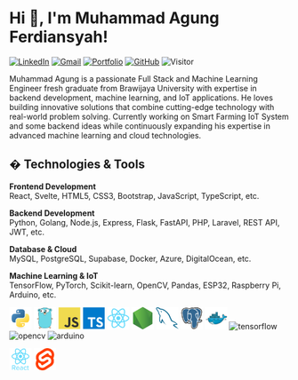 # Hi 👋, I'm Muhammad Agung Ferdiansyah!

[![LinkedIn](https://img.shields.io/badge/LinkedIn-0077B5?style=flat&logo=linkedin&logoColor=white)](https://linkedin.com/in/muhammad-agung-ferdiansyah-) [![Gmail](https://img.shields.io/badge/Gmail-D14836?style=flat&logo=gmail&logoColor=white)](mailto:muhammad_agungf@student.ub.ac.id) [![Portfolio](https://img.shields.io/badge/Portfolio-000000?style=flat&logo=About.me&logoColor=white)](https://muhammadagungferdiansyah.vercel.app/) [![GitHub](https://img.shields.io/badge/GitHub-100000?style=flat&logo=github&logoColor=white)](https://github.com/agungferdi) ![Visitor](https://komarev.com/ghpvc/?username=agungferdi&label=Visitor&color=2bbc8a&style=flat)

Muhammad Agung is a passionate Full Stack and Machine Learning Engineer fresh graduate from Brawijaya University with expertise in backend development, machine learning, and IoT applications. He loves building innovative solutions that combine cutting-edge technology with real-world problem solving. Currently working on Smart Farming IoT System and some backend ideas while continuously expanding his expertise in advanced machine learning and cloud technologies.

## � Technologies & Tools

**Frontend Development**  
React, Svelte, HTML5, CSS3, Bootstrap, JavaScript, TypeScript, etc.

**Backend Development**  
Python, Golang, Node.js, Express, Flask, FastAPI, PHP, Laravel, REST API, JWT, etc.

**Database & Cloud**  
MySQL, PostgreSQL, Supabase, Docker, Azure, DigitalOcean, etc.

**Machine Learning & IoT**  
TensorFlow, PyTorch, Scikit-learn, OpenCV, Pandas, ESP32, Raspberry Pi, Arduino, etc.

<p align="left">
<img src="https://raw.githubusercontent.com/devicons/devicon/master/icons/python/python-original.svg" alt="python" width="40" height="40"/> <img src="https://raw.githubusercontent.com/devicons/devicon/master/icons/go/go-original.svg" alt="golang" width="40" height="40"/> <img src="https://raw.githubusercontent.com/devicons/devicon/master/icons/javascript/javascript-original.svg" alt="javascript" width="40" height="40"/> <img src="https://raw.githubusercontent.com/devicons/devicon/master/icons/typescript/typescript-original.svg" alt="typescript" width="40" height="40"/> <img src="https://raw.githubusercontent.com/devicons/devicon/master/icons/react/react-original.svg" alt="react" width="40" height="40"/> <img src="https://raw.githubusercontent.com/devicons/devicon/master/icons/nodejs/nodejs-original.svg" alt="nodejs" width="40" height="40"/> <img src="https://raw.githubusercontent.com/devicons/devicon/master/icons/mysql/mysql-original.svg" alt="mysql" width="40" height="40"/> <img src="https://raw.githubusercontent.com/devicons/devicon/master/icons/postgresql/postgresql-original.svg" alt="postgresql" width="40" height="40"/> <img src="https://raw.githubusercontent.com/devicons/devicon/master/icons/docker/docker-original.svg" alt="docker" width="40" height="40"/> <img src="https://www.vectorlogo.zone/logos/tensorflow/tensorflow-icon.svg" alt="tensorflow" width="40" height="40"/> <img src="https://www.vectorlogo.zone/logos/opencv/opencv-icon.svg" alt="opencv" width="40" height="40"/> <img src="https://cdn.worldvectorlogo.com/logos/arduino-1.svg" alt="arduino" width="40" height="40"/>
</p>

<!--START_SECTION:waka-->
<!--END_SECTION:waka-->
<p align="left">
  <img src="https://raw.githubusercontent.com/devicons/devicon/master/icons/react/react-original-wordmark.svg" alt="react" width="40" height="40"/>
  <img src="https://raw.githubusercontent.com/devicons/devicon/master/icons/svelte/svelte-original.svg" alt="svelte" width="40" height="40"/>

